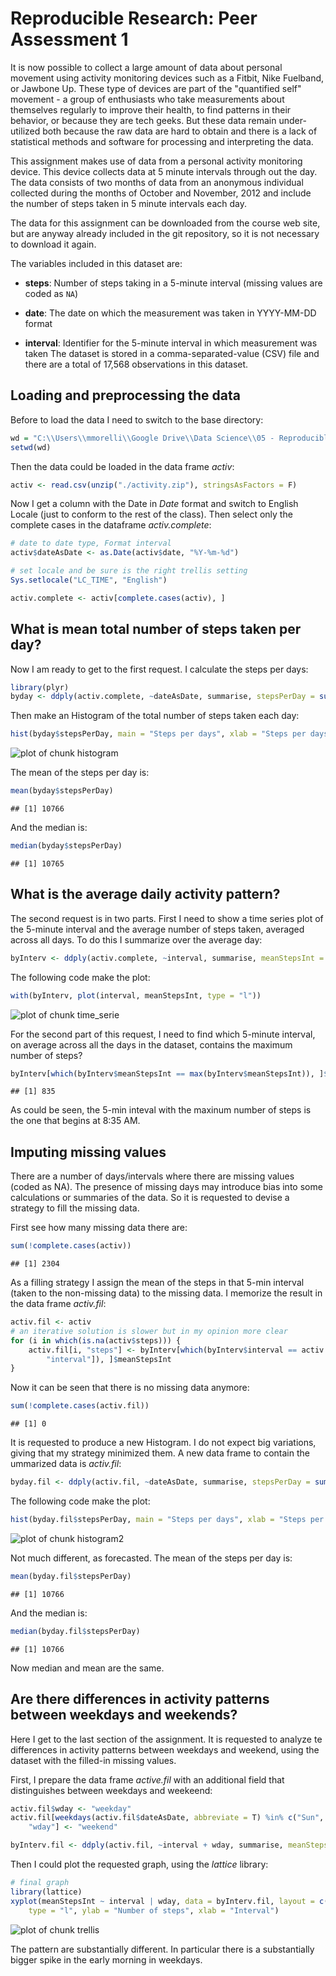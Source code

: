 # Reproducible Research: Peer Assessment 1
It is now possible to collect a large amount of data about personal movement using activity monitoring devices such as a Fitbit, Nike Fuelband, or Jawbone Up. These type of devices are part of the "quantified self" movement - a group of enthusiasts who take measurements about themselves regularly to improve their health, to find patterns in their behavior, or because they are tech geeks. But these data remain under-utilized both because the raw data are hard to obtain and there is a lack of statistical methods and software for processing and interpreting the data.

This assignment makes use of data from a personal activity monitoring device. This device collects data at 5 minute intervals through out the day. The data consists of two months of data from an anonymous individual collected during the months of October and November, 2012 and include the number of steps taken in 5 minute intervals each day.

The data for this assignment can be downloaded from the course web site, but are anyway already included in the git repository, so it is not necessary to download it again.

The variables included in this dataset are:

* **steps**: Number of steps taking in a 5-minute interval (missing
    values are coded as `NA`)

* **date**: The date on which the measurement was taken in YYYY-MM-DD
    format

* **interval**: Identifier for the 5-minute interval in which
    measurement was taken
The dataset is stored in a comma-separated-value (CSV) file and there are a total of 17,568 observations in this dataset.


## Loading and preprocessing the data
Before to load the data I need to switch to the base directory:

```r
wd = "C:\\Users\\mmorelli\\Google Drive\\Data Science\\05 - Reproducible Research\\01 Peer\\RepData_PeerAssessment1"
setwd(wd)
```


Then the data could be loaded in the data frame *activ*:

```r
activ <- read.csv(unzip("./activity.zip"), stringsAsFactors = F)
```


Now I get a column with the Date in *Date* format and switch to English Locale (just to conform to the rest of the class). Then select only the complete cases in the dataframe *activ.complete*:

```r
# date to date type, Format interval
activ$dateAsDate <- as.Date(activ$date, "%Y-%m-%d")

# set locale and be sure is the right trellis setting
Sys.setlocale("LC_TIME", "English")

activ.complete <- activ[complete.cases(activ), ]
```


## What is mean total number of steps taken per day?
Now I am ready to get to the first request. I calculate the steps per days:

```r
library(plyr)
byday <- ddply(activ.complete, ~dateAsDate, summarise, stepsPerDay = sum(steps))
```


Then make an Histogram of the total number of steps taken each day:

```r
hist(byday$stepsPerDay, main = "Steps per days", xlab = "Steps per days")
```

![plot of chunk histogram](figure/histogram.png) 


The mean of the steps per day is:

```r
mean(byday$stepsPerDay)
```

```
## [1] 10766
```


And the median is:

```r
median(byday$stepsPerDay)
```

```
## [1] 10765
```


## What is the average daily activity pattern?
The second request is in two parts. First I need to show a time series plot of the 5-minute interval and the average number of steps taken, averaged across all days. To do this I summarize over the average day:

```r
byInterv <- ddply(activ.complete, ~interval, summarise, meanStepsInt = mean(steps))
```


The following code make the plot:

```r
with(byInterv, plot(interval, meanStepsInt, type = "l"))
```

![plot of chunk time_serie](figure/time_serie.png) 


For the second part of this request, I need to find which 5-minute interval, on average across all the days in the dataset, contains the maximum number of steps? 

```r
byInterv[which(byInterv$meanStepsInt == max(byInterv$meanStepsInt)), ]$interval
```

```
## [1] 835
```


As could be seen, the 5-min inteval with the maxinum number of steps is the one that begins at 8:35 AM.

## Imputing missing values
There are a number of days/intervals where there are missing values (coded as NA). The presence of missing days may introduce bias into some calculations or summaries of the data. So it is requested to devise a strategy to fill the missing data.

First see how many missing data there are:

```r
sum(!complete.cases(activ))
```

```
## [1] 2304
```


As a filling strategy I assign the mean of the steps in that 5-min interval (taken to the non-missing data) to the missing data. I memorize the result in the data frame *activ.fil*:


```r
activ.fil <- activ
# an iterative solution is slower but in my opinion more clear
for (i in which(is.na(activ$steps))) {
    activ.fil[i, "steps"] <- byInterv[which(byInterv$interval == activ.fil[i, 
        "interval"]), ]$meanStepsInt
}
```


Now it can be seen that there is no missing data anymore:

```r
sum(!complete.cases(activ.fil))
```

```
## [1] 0
```


It is requested to produce a new Histogram. I do not expect big variations, giving that my strategy minimized them. A new data frame to contain the ummarized data is *activ.fil*:

```r
byday.fil <- ddply(activ.fil, ~dateAsDate, summarise, stepsPerDay = sum(steps))
```


The following code make the plot:   

```r
hist(byday.fil$stepsPerDay, main = "Steps per days", xlab = "Steps per days")
```

![plot of chunk histogram2](figure/histogram2.png) 


Not much different, as forecasted. 
The mean of the steps per day is:

```r
mean(byday.fil$stepsPerDay)
```

```
## [1] 10766
```


And the median is:

```r
median(byday.fil$stepsPerDay)
```

```
## [1] 10766
```


Now median and mean are the same.


## Are there differences in activity patterns between weekdays and weekends?
Here I get to the last section of the assignment. It is requested to analyze te differences in activity patterns between weekdays and weekend, using the dataset with the filled-in missing values.

First, I prepare the data frame *active.fil* with an additional field that distinguishes between weekdays and weekeend:

```r
activ.fil$wday <- "weekday"
activ.fil[weekdays(activ.fil$dateAsDate, abbreviate = T) %in% c("Sun", "Sat"), 
    "wday"] <- "weekend"

byInterv.fil <- ddply(activ.fil, ~interval + wday, summarise, meanStepsInt = mean(steps))
```


Then I could plot the requested graph, using the *lattice* library:

```r
# final graph
library(lattice)
xyplot(meanStepsInt ~ interval | wday, data = byInterv.fil, layout = c(1, 2), 
    type = "l", ylab = "Number of steps", xlab = "Interval")
```

![plot of chunk trellis](figure/trellis.png) 


The pattern are substantially different. In particular there is a substantially bigger spike in the early morning in weekdays.








